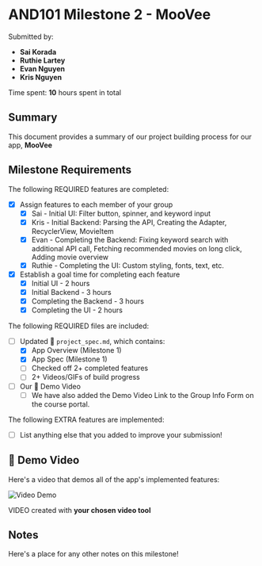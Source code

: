 # AND101 Milestone 2 - **MooVee**

Submitted by:
- **Sai Korada**
- **Ruthie Lartey**
- **Evan Nguyen**
- **Kris Nguyen**

Time spent: **10** hours spent in total

## Summary

This document provides a summary of our project building process for our app, **MooVee**

## Milestone Requirements

<!-- Please be sure to change the [ ] to [x] for any features you completed.  If a feature is not checked [x], you might miss the points for that item! -->

The following REQUIRED features are completed:

- [x] Assign features to each member of your group
  - [x] Sai - Initial UI: Filter button, spinner, and keyword input
  - [x] Kris - Initial Backend: Parsing the API, Creating the Adapter, RecyclerView, MovieItem
  - [x] Evan - Completing the Backend: Fixing keyword search with additional API call, Fetching recommended movies on long click, Adding movie overview
  - [x] Ruthie - Completing the UI: Custom styling, fonts, text, etc.
- [x] Establish a goal time for completing each feature
  - [x] Initial UI - 2 hours
  - [x] Initial Backend - 3 hours
  - [x] Completing the Backend - 3 hours
  - [x] Completing the UI - 2 hours

The following REQUIRED files are included:

- [ ] Updated 📄 `project_spec.md`, which contains:
  - [X] App Overview (Milestone 1)
  - [X] App Spec (Milestone 1)
  - [ ] Checked off 2+ completed features
  - [ ] 2+ Videos/GIFs of build progress

- [ ] Our 🎥 Demo Video
  - [ ] We have also added the Demo Video Link to the Group Info Form on the course portal.

The following EXTRA features are implemented:

- [ ] List anything else that you added to improve your submission!

## 🎥 Demo Video

Here's a video that demos all of the app's implemented features:

<img src='http://i.imgur.com/link/to/your/gif/file.gif' title='Video Demo' width='' alt='Video Demo' />

VIDEO created with **your chosen video tool**

## Notes

Here's a place for any other notes on this milestone!
